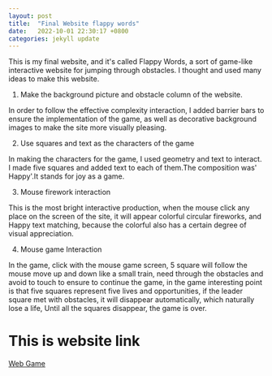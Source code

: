 ```yaml
---
layout: post
title:  "Final Website flappy words"
date:   2022-10-01 22:30:17 +0800
categories: jekyll update
---
```


This is my final website, and it's called Flappy Words, a sort of game-like interactive website for jumping through obstacles. I thought and used many ideas to make this website.
1. Make the background picture and obstacle column of the website.

In order to follow the effective complexity interaction, I added barrier bars to ensure the implementation of the game, as well as decorative background images to make the site more visually pleasing.

2. Use squares and text as the characters of the game

In making the characters for the game, I used geometry and text to interact. I made five squares and added text to each of them.The composition was' Happy'.It stands for joy as a game.

3. Mouse firework interaction

This is the most bright interactive production, when the mouse click any place on the screen of the site, it will appear colorful circular fireworks, and Happy text matching, because the colorful also has a certain degree of visual appreciation.

4. Mouse game Interaction

In the game, click with the mouse game screen, 5 square will follow the mouse move up and down like a small train, need through the obstacles and avoid to touch to ensure to continue the game, in the game interesting point is that five squares represent five lives and opportunities, if the leader square met with obstacles, it will disappear automatically, which naturally lose a life, Until all the squares disappear, the game is over.
<h1>This is website link</h1>
<a href="https://silvia312488492.github.io/web_game/index.html">Web Game</a>


[jekyll-docs]: https://jekyllrb.com/docs/home
[jekyll-gh]:   https://github.com/jekyll/jekyll
[jekyll-talk]: https://talk.jekyllrb.com/
